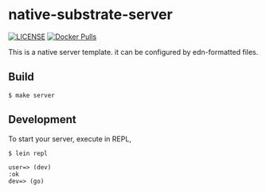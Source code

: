 # native-substrate-server

[![LICENSE](https://img.shields.io/github/license/rinx/native-substrate-server)](https://github.com/rinx/native-substrate-server/blob/master/LICENSE)
[![Docker Pulls](https://img.shields.io/docker/pulls/rinx/native-substrate-server.svg?style=flat-square)](https://hub.docker.com/r/rinx/native-substrate-server)

This is a native server template. it can be configured by edn-formatted files.

## Build

```
$ make server
```

## Development

To start your server, execute in REPL,

```
$ lein repl

user=> (dev)
:ok
dev=> (go)
```
